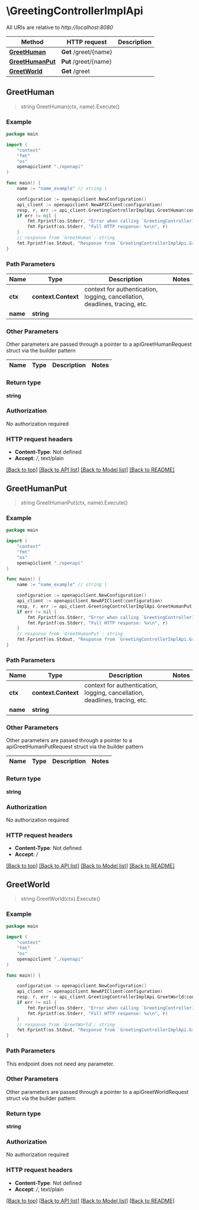 # \GreetingControllerImplApi

All URIs are relative to *http://localhost:8080*

Method | HTTP request | Description
------------- | ------------- | -------------
[**GreetHuman**](GreetingControllerImplApi.md#GreetHuman) | **Get** /greet/{name} | 
[**GreetHumanPut**](GreetingControllerImplApi.md#GreetHumanPut) | **Put** /greet/{name} | 
[**GreetWorld**](GreetingControllerImplApi.md#GreetWorld) | **Get** /greet | 



## GreetHuman

> string GreetHuman(ctx, name).Execute()



### Example

```go
package main

import (
    "context"
    "fmt"
    "os"
    openapiclient "./openapi"
)

func main() {
    name := "name_example" // string | 

    configuration := openapiclient.NewConfiguration()
    api_client := openapiclient.NewAPIClient(configuration)
    resp, r, err := api_client.GreetingControllerImplApi.GreetHuman(context.Background(), name).Execute()
    if err != nil {
        fmt.Fprintf(os.Stderr, "Error when calling `GreetingControllerImplApi.GreetHuman``: %v\n", err)
        fmt.Fprintf(os.Stderr, "Full HTTP response: %v\n", r)
    }
    // response from `GreetHuman`: string
    fmt.Fprintf(os.Stdout, "Response from `GreetingControllerImplApi.GreetHuman`: %v\n", resp)
}
```

### Path Parameters


Name | Type | Description  | Notes
------------- | ------------- | ------------- | -------------
**ctx** | **context.Context** | context for authentication, logging, cancellation, deadlines, tracing, etc.
**name** | **string** |  | 

### Other Parameters

Other parameters are passed through a pointer to a apiGreetHumanRequest struct via the builder pattern


Name | Type | Description  | Notes
------------- | ------------- | ------------- | -------------


### Return type

**string**

### Authorization

No authorization required

### HTTP request headers

- **Content-Type**: Not defined
- **Accept**: */*, text/plain

[[Back to top]](#) [[Back to API list]](../README.md#documentation-for-api-endpoints)
[[Back to Model list]](../README.md#documentation-for-models)
[[Back to README]](../README.md)


## GreetHumanPut

> string GreetHumanPut(ctx, name).Execute()



### Example

```go
package main

import (
    "context"
    "fmt"
    "os"
    openapiclient "./openapi"
)

func main() {
    name := "name_example" // string | 

    configuration := openapiclient.NewConfiguration()
    api_client := openapiclient.NewAPIClient(configuration)
    resp, r, err := api_client.GreetingControllerImplApi.GreetHumanPut(context.Background(), name).Execute()
    if err != nil {
        fmt.Fprintf(os.Stderr, "Error when calling `GreetingControllerImplApi.GreetHumanPut``: %v\n", err)
        fmt.Fprintf(os.Stderr, "Full HTTP response: %v\n", r)
    }
    // response from `GreetHumanPut`: string
    fmt.Fprintf(os.Stdout, "Response from `GreetingControllerImplApi.GreetHumanPut`: %v\n", resp)
}
```

### Path Parameters


Name | Type | Description  | Notes
------------- | ------------- | ------------- | -------------
**ctx** | **context.Context** | context for authentication, logging, cancellation, deadlines, tracing, etc.
**name** | **string** |  | 

### Other Parameters

Other parameters are passed through a pointer to a apiGreetHumanPutRequest struct via the builder pattern


Name | Type | Description  | Notes
------------- | ------------- | ------------- | -------------


### Return type

**string**

### Authorization

No authorization required

### HTTP request headers

- **Content-Type**: Not defined
- **Accept**: */*

[[Back to top]](#) [[Back to API list]](../README.md#documentation-for-api-endpoints)
[[Back to Model list]](../README.md#documentation-for-models)
[[Back to README]](../README.md)


## GreetWorld

> string GreetWorld(ctx).Execute()



### Example

```go
package main

import (
    "context"
    "fmt"
    "os"
    openapiclient "./openapi"
)

func main() {

    configuration := openapiclient.NewConfiguration()
    api_client := openapiclient.NewAPIClient(configuration)
    resp, r, err := api_client.GreetingControllerImplApi.GreetWorld(context.Background()).Execute()
    if err != nil {
        fmt.Fprintf(os.Stderr, "Error when calling `GreetingControllerImplApi.GreetWorld``: %v\n", err)
        fmt.Fprintf(os.Stderr, "Full HTTP response: %v\n", r)
    }
    // response from `GreetWorld`: string
    fmt.Fprintf(os.Stdout, "Response from `GreetingControllerImplApi.GreetWorld`: %v\n", resp)
}
```

### Path Parameters

This endpoint does not need any parameter.

### Other Parameters

Other parameters are passed through a pointer to a apiGreetWorldRequest struct via the builder pattern


### Return type

**string**

### Authorization

No authorization required

### HTTP request headers

- **Content-Type**: Not defined
- **Accept**: */*, text/plain

[[Back to top]](#) [[Back to API list]](../README.md#documentation-for-api-endpoints)
[[Back to Model list]](../README.md#documentation-for-models)
[[Back to README]](../README.md)

